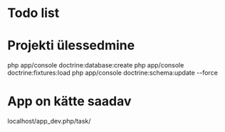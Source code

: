 Todo list
========================

# Projekti ülessedmine

php app/console doctrine:database:create
php app/console doctrine:fixtures:load
php app/console doctrine:schema:update --force

# App on kätte saadav
localhost/app_dev.php/task/
